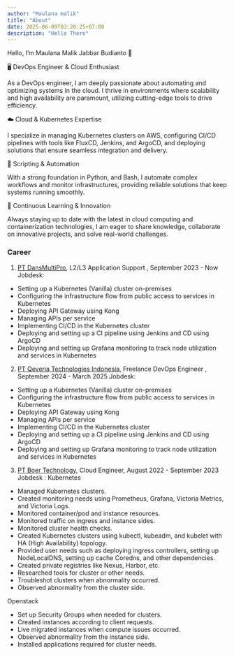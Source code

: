 ```yaml
---
author: "Maulana malik"
title: "About"
date: 2025-06-09T03:20:25+07:00
description: "Hello There"
---
```


Hello, I’m Maulana Malik Jabbar Budianto 🚀

🖥️ DevOps Engineer & Cloud Enthusiast

As a DevOps engineer, I am deeply passionate about automating and optimizing systems in the cloud. I thrive in environments where scalability and high availability are paramount, utilizing cutting-edge tools to drive efficiency.

☁️ Cloud & Kubernetes Expertise

I specialize in managing Kubernetes clusters on AWS, configuring CI/CD pipelines with tools like FluxCD, Jenkins, and ArgoCD, and deploying solutions that ensure seamless integration and delivery.

🔧 Scripting & Automation

With a strong foundation in Python, and Bash, I automate complex workflows and monitor infrastructures, providing reliable solutions that keep systems running smoothly.

🌱 Continuous Learning & Innovation

Always staying up to date with the latest in cloud computing and containerization technologies, I am eager to share knowledge, collaborate on innovative projects, and solve real-world challenges.

### Career
1. [PT DansMultiPro](https://www.dansmultipro.com/), L2/L3 Application Support , September 2023 - Now
Jobdesk: 
- Setting up a Kubernetes (Vanilla) cluster on-premises
- Configuring the infrastructure flow from public access to services in Kubernetes
- Deploying API Gateway using Kong
- Managing APIs per service
- Implementing CI/CD in the Kubernetes cluster
- Deploying and setting up a CI pipeline using Jenkins and CD using ArgoCD
- Deploying and setting up Grafana monitoring to track node utilization and services in Kubernetes

2. [PT Qeveria Technologies Indonesia](https://www.qeveria.co.id/), Freelance DevOps Engineer , September 2024 - March 2025
Jobdesk: 
- Setting up a Kubernetes (Vanilla) cluster on-premises
- Configuring the infrastructure flow from public access to services in Kubernetes
- Deploying API Gateway using Kong
- Managing APIs per service
- Implementing CI/CD in the Kubernetes cluster
- Deploying and setting up a CI pipeline using Jenkins and CD using ArgoCD
- Deploying and setting up Grafana monitoring to track node utilization and services in Kubernetes

3. [PT Boer Technology](https://btech.id), Cloud Engineer, August 2022 - September 2023
Jobdesk :
Kubernetes
- Managed Kubernetes clusters.
- Created monitoring needs using Prometheus, Grafana, Victoria Metrics, and Victoria Logs.
- Monitored container/pod and instance resources.
- Monitored traffic on ingress and instance sides.
- Monitored cluster health checks.
- Created Kubernetes clusters using kubectl, kubeadm, and kubelet with HA (High Availability) topology.
- Provided user needs such as deploying ingress controllers, setting up NodeLocalDNS, setting up cache Coredns, and other dependencies.
- Created private registries like Nexus, Harbor, etc.
- Researched tools for cluster or other needs.
- Troubleshot clusters when abnormality occurred.
- Observed abnormality from the cluster side.

Openstack
- Set up Security Groups when needed for clusters.
- Created instances according to client requests.
- Live migrated instances when compute issues occurred.
- Observed abnormality from the instance side.
- Installed applications required for cluster needs.